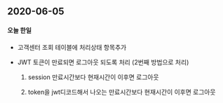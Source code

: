 ## 2020-06-05

#### 오늘 한일

- 고객센터 조회 테이블에 처리상태 항목추가

- JWT 토큰이 만료되면 로그아웃 되도록 처리 (2번째 방법으로 처리)
  
  1) session 만료시간보다 현재시간이 이후면 로그아웃

  2) token을 jwt디코드해서 나오는 만료시간보다 현재시간이 이후면 로그아웃

